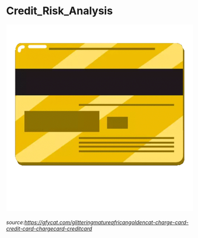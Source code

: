 # Credit_Risk_Analysis

![img](https://github.com/Edgarhv/Credit_Risk_Analysis/blob/ba3bc9be21295848e416291bc7a184f15695e953/GlitteringMatureAfricangoldencat.gif)
###### source:https://gfycat.com/glitteringmatureafricangoldencat-charge-card-credit-card-chargecard-creditcard

